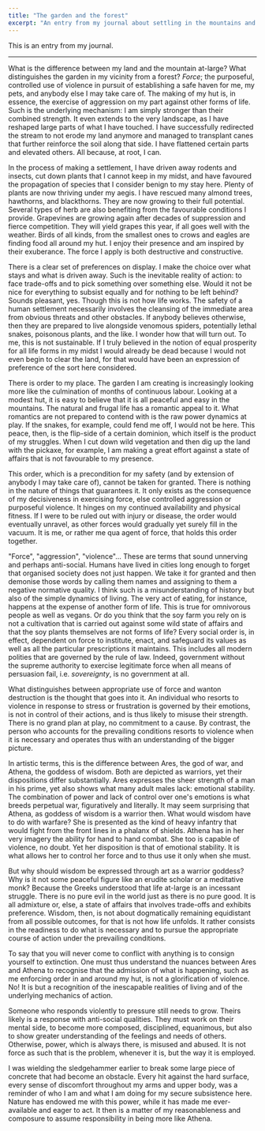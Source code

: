 ```yaml
---
title: "The garden and the forest"
excerpt: "An entry from my journal about settling in the mountains and what it means for the use of force."
---
```


This is an entry from my journal.

* * *

What is the difference between my land and the mountain at-large? What
distinguishes the garden in my vicinity from a forest? _Force_; the
purposeful, controlled use of violence in pursuit of establishing a
safe haven for me, my pets, and anybody else I may take care of. The
making of my hut is, in essence, the exercise of aggression on my part
against other forms of life. Such is the underlying mechanism: I am
simply stronger than their combined strength. It even extends to the
very landscape, as I have reshaped large parts of what I have touched.
I have successfully redirected the stream to not erode my land anymore
and managed to transplant canes that further reinforce the soil along
that side. I have flattened certain parts and elevated others. All
because, at root, I can.

In the process of making a settlement, I have driven away rodents and
insects, cut down plants that I cannot keep in my midst, and have
favoured the propagation of species that I consider benign to my stay
here. Plenty of plants are now thriving under my aegis. I have rescued
many almond trees, hawthorns, and blackthorns. They are now growing to
their full potential. Several types of herb are also benefiting from
the favourable conditions I provide. Grapevines are growing again
after decades of suppression and fierce competition. They will yield
grapes this year, if all goes well with the weather. Birds of all
kinds, from the smallest ones to crows and eagles are finding food all
around my hut. I enjoy their presence and am inspired by their
exuberance. The force I apply is both destructive and constructive.

There is a clear set of preferences on display. I make the choice over
what stays and what is driven away. Such is the inevitable reality of
action: to face trade-offs and to pick something over something else.
Would it not be nice for everything to subsist equally and for nothing
to be left behind? Sounds pleasant, yes. Though this is not how life
works. The safety of a human settlement necessarily involves the
cleansing of the immediate area from obvious threats and other
obstacles. If anybody believes otherwise, then they are prepared to
live alongside venomous spiders, potentially lethal snakes, poisonous
plants, and the like. I wonder how that will turn out. To me, this is
not sustainable. If I truly believed in the notion of equal prosperity
for all life forms in my midst I would already be dead because I would
not even begin to clear the land, for that would have been an
expression of preference of the sort here considered.

There is order to my place. The garden I am creating is increasingly
looking more like the culmination of months of continuous labour.
Looking at a modest hut, it is easy to believe that it is all peaceful
and easy in the mountains. The natural and frugal life has a romantic
appeal to it. What romantics are not prepared to contend with is the
raw power dynamics at play. If the snakes, for example, could fend me
off, I would not be here. This peace, then, is the flip-side of a
certain dominion, which itself is the product of my struggles. When I
cut down wild vegetation and then dig up the land with the pickaxe,
for example, I am making a great effort against a state of affairs
that is not favourable to my presence.

This order, which is a precondition for my safety (and by extension of
anybody I may take care of), cannot be taken for granted. There is
nothing in the nature of things that guarantees it. It only exists as
the consequence of my decisiveness in exercising force, else
controlled aggression or purposeful violence. It hinges on my
continued availability and physical fitness. If I were to be ruled out
with injury or disease, the order would eventually unravel, as other
forces would gradually yet surely fill in the vacuum. It is me, or
rather me qua agent of force, that holds this order together.

"Force", "aggression", "violence"... These are terms that sound
unnerving and perhaps anti-social. Humans have lived in cities long
enough to forget that organised society does not just happen. We take
it for granted and then demonise those words by calling them names and
assigning to them a negative normative quality. I think such is a
misunderstanding of history but also of the simple dynamics of living.
The very act of eating, for instance, happens at the expense of
another form of life. This is true for omnivorous people as well as
vegans. Or do you think that the soy farm you rely on is not a
cultivation that is carried out against some wild state of affairs and
that the soy plants themselves are not forms of life? Every social
order is, in effect, dependent on force to institute, enact, and
safeguard its values as well as all the particular prescriptions it
maintains. This includes all modern polities that are governed by the
rule of law. Indeed, government without the supreme authority to
exercise legitimate force when all means of persuasion fail, i.e.
_sovereignty_, is no government at all.

What distinguishes between appropriate use of force and wanton
destruction is the thought that goes into it. An individual who
resorts to violence in response to stress or frustration is governed
by their emotions, is not in control of their actions, and is thus
likely to misuse their strength. There is no grand plan at play, no
commitment to a cause. By contrast, the person who accounts for the
prevailing conditions resorts to violence when it is necessary and
operates thus with an understanding of the bigger picture.

In artistic terms, this is the difference between Ares, the god of
war, and Athena, the goddess of wisdom. Both are depicted as warriors,
yet their dispositions differ substantially. Ares expresses the sheer
strength of a man in his prime, yet also shows what many adult males
lack: emotional stability. The combination of power and lack of
control over one's emotions is what breeds perpetual war, figuratively
and literally. It may seem surprising that Athena, as goddess of
wisdom is a warrior then. What would wisdom have to do with warfare?
She is presented as the kind of heavy infantry that would fight from
the front lines in a phalanx of shields. Athena has in her very
imagery the ability for hand to hand combat. She too is capable of
violence, no doubt. Yet her disposition is that of emotional
stability. It is what allows her to control her force and to thus use
it only when she must.

But why should wisdom be expressed through art as a warrior goddess?
Why is it not some peaceful figure like an erudite scholar or a
meditative monk? Because the Greeks understood that life at-large is
an incessant struggle. There is no pure evil in the world just as
there is no pure good. It is all admixture or, else, a state of
affairs that involves trade-offs and exhibits preference. Wisdom,
then, is not about dogmatically remaining equidistant from all
possible outcomes, for that is not how life unfolds. It rather
consists in the readiness to do what is necessary and to pursue the
appropriate course of action under the prevailing conditions.

To say that you will never come to conflict with anything is to
consign yourself to extinction. One must thus understand the nuances
between Ares and Athena to recognise that the admission of what is
happening, such as me enforcing order in and around my hut, is not a
glorification of violence. No! It is but a recognition of the
inescapable realities of living and of the underlying mechanics of
action.

Someone who responds violently to pressure still needs to grow. Theirs
likely is a response with anti-social qualities. They must work on
their mental side, to become more composed, disciplined, equanimous,
but also to show greater understanding of the feelings and needs of
others. Otherwise, power, which is always there, is misused and
abused. It is not force as such that is the problem, whenever it is,
but the way it is employed.

I was wielding the sledgehammer earlier to break some large piece of
concrete that had become an obstacle. Every hit against the hard
surface, every sense of discomfort throughout my arms and upper body,
was a reminder of who I am and what I am doing for my secure
subsistence here. Nature has endowed me with this power, while it has
made me ever-available and eager to act. It then is a matter of my
reasonableness and composure to assume responsibility in being more
like Athena.
